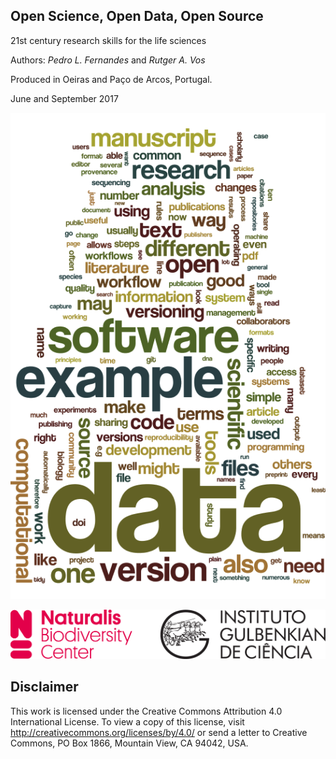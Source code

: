 Open Science, Open Data, Open Source
------------------------------------

21st century research skills for the life sciences


Authors: _Pedro L. Fernandes_ and _Rutger A. Vos_

Produced in Oeiras and Paço de Arcos, Portugal.

June and September 2017

![Word cloud of terms in the text](images/wordle.png)

![Naturalis Biodiversity Center & Instituto Gulbenkian de Ciência](images/logos.png)


Disclaimer
----------

This work is licensed under the Creative Commons Attribution 4.0 International License. To view a copy of this license, visit http://creativecommons.org/licenses/by/4.0/ or send a letter to Creative Commons, PO Box 1866, Mountain View, CA 94042, USA.
